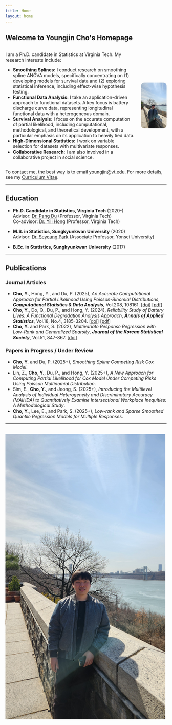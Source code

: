 ```yaml
---
title: Home
layout: home
---
```


## Welcome to Youngjin Cho's Homepage

<div style="display: flex; align-items: center; gap: 20px;">
  <div>
    <p>
      I am a Ph.D. candidate in Statistics at Virginia Tech. My research interests include:
    </p>
    <ul>
      <li><b>Smoothing Splines:</b> I conduct research on smoothing spline ANOVA models, specifically concentrating on (1) developing models for survival data and (2) exploring statistical inference, including effect-wise hypothesis testing.</li>
      <li><b>Functional Data Analysis:</b> I take an application-driven approach to functional datasets. A key focus is battery discharge curve data, representing longitudinal functional data with a heterogeneous domain.</li>
      <li><b>Survival Analysis:</b> I focus on the accurate computation of partial likelihood, including computational, methodological, and theoretical development, with a particular emphasis on its application to heavily tied data.</li>
      <li><b>High-Dimensional Statistics:</b> I work on variable selection for datasets with multivariate responses.</li>
      <li><b>Collaborative Research:</b> I am also involved in a collaborative project in social science.</li>
    </ul>
  </div>
  
  <div>
    <img src="IMG_6054.JPG" alt="Youngjin Cho" width="300" style="border-radius: 10px;">
  </div>
</div>

To contact me, the best way is to email [youngjin@vt.edu](mailto:youngjin@vt.edu). For more details, see my [Curriculum Vitae](CV_Youngjin_Cho.pdf).

---

## Education

- **Ph.D. Candidate in Statistics, Virginia Tech** (2020-)  
  Advisor: [Dr. Pang Du](https://pangdu3a.github.io/) (Professor, Virginia Tech)  
  Co-advisor: [Dr. Yili Hong](https://scholar.google.com/citations?user=jIJnyHMAAAAJ&hl=en) (Professor, Virginia Tech)  

- **M.S. in Statistics, Sungkyunkwan University** (2020)  
  Advisor: [Dr. Seyoung Park](https://sites.google.com/view/seyoungpark/home) (Associate Professor, Yonsei University)  

- **B.Ec. in Statistics, Sungkyunkwan University** (2017)

---

## Publications

### Journal Articles
- **Cho, Y.**, Hong, Y., and Du, P. (2025), *An Accurate Computational Approach for Partial Likelihood Using Poisson-Binomial Distributions*, ***Computational Statistics & Data Analysis***, Vol.208, 108161. [[doi]](https://doi.org/10.1016/j.csda.2025.108161) [[pdf]](https://arxiv.org/pdf/2502.18715) 
- **Cho, Y.**, Do, Q., Du, P., and Hong, Y. (2024), *Reliability Study of Battery Lives: A Functional Degradation Analysis Approach*, ***Annals of Applied Statistics***, Vol.18, No.4, 3185-3204. [[doi]](https://doi.org/10.1214/24-AOAS1931) [[pdf]](https://arxiv.org/pdf/2212.05515)  
- **Cho, Y.** and Park, S. (2022), *Multivariate Response Regression with Low-Rank and Generalized Sparsity*, ***Journal of the Korean Statistical Society***, Vol.51, 847-867. [[doi]](https://doi.org/10.1007/s42952-022-00164-6)

### Papers in Progress / Under Review
- **Cho, Y.** and Du, P. (2025+), *Smoothing Spline Competing Risk Cox Model*.  
- Lin, Z., **Cho, Y.**, Du, P., and Hong, Y. (2025+), *A New Approach for Computing Partial Likelihood for Cox Model Under Competing Risks Using Poisson Multinomial Distribution*.
- Sim, E., **Cho, Y.**, and Jeong, S. (2025+), *Introducing the Multilevel Analysis of Individual Heterogeneity and Discriminatory Accuracy (MAIHDA) to Quantitatively Examine Intersectional Workplace Inequities: A Methodological Study*.
- **Cho, Y.**, Lee, E., and Park, S. (2025+), *Low-rank and Sparse Smoothed Quantile Regression Models for Multiple Responses*.

---

<br>
<img src="IMG_6054.JPG" alt="Youngjin Cho" width="500">

